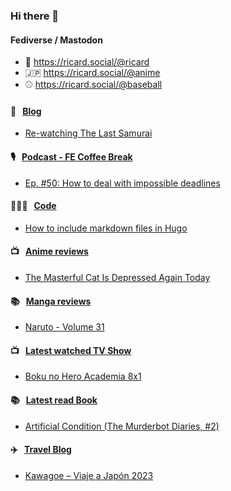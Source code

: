 ### Hi there 👋

#### Fediverse / Mastodon

- 🐘 https://ricard.social/@ricard
- 🇯🇵 https://ricard.social/@anime
- ⚾️ https://ricard.social/@baseball

#### 📝 &nbsp;&nbsp;[Blog](https://ricard.blog)

- [Re-watching The Last Samurai](https://ricard.blog/personal/re-watching-the-last-samurai/)

#### 🎙 &nbsp;&nbsp;[Podcast - FE Coffee Break](https://frontend.coffee)

- [Ep. #50: How to deal with impossible deadlines](https://share.transistor.fm/s/03d6fd95)

#### 👨🏻‍💻 &nbsp;&nbsp;[Code](https://ricard.dev)

- [How to include markdown files in Hugo](https://ricard.dev/how-to-include-markdown-files-in-hugo/)

#### 📺 &nbsp;&nbsp;[Anime reviews](https://anime.ricard.blog)

- [The Masterful Cat Is Depressed Again Today](https://anime.ricard.blog/reviews/the-masterful-cat-is-depressed-again-today/)

#### 📚 &nbsp;&nbsp;[Manga reviews](https://anime.ricard.blog)

- [Naruto - Volume 31](https://manga.ricard.blog/reviews/naruto/volume/31/)

#### 📺 &nbsp;&nbsp;[Latest watched TV Show](https://quicoto.github.io/reviews/tv-shows)

- [Boku no Hero Academia 8x1](https://quicoto.github.io/reviews/tv-shows/boku-no-hero-academia/8x1)

#### 📚 &nbsp;&nbsp;[Latest read Book](https://ricard.blog/books/)

- [Artificial Condition (The Murderbot Diaries, #2)](https://www.goodreads.com/review/show/3206567106?utm_medium=api&amp;utm_source=rss)

#### ✈️ &nbsp;&nbsp;[Travel Blog](https://www.quicoto.com/)

- [Kawagoe – Viaje a Japón 2023](https://www.quicoto.com/kawagoe-viaje-a-japon-2023/)
